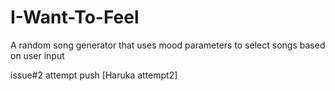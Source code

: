 # I-Want-To-Feel
A random song generator that uses mood parameters to select songs based on user input

issue#2 attempt push [Haruka attempt2]